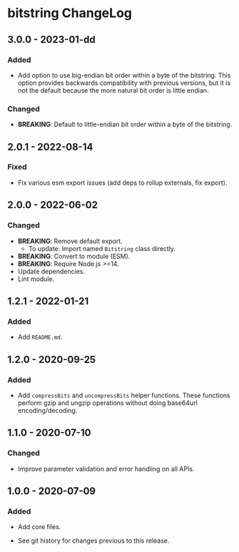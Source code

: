# bitstring ChangeLog

## 3.0.0 - 2023-01-dd

### Added
- Add option to use big-endian bit order within a byte of the bitstring.
  This option provides backwards compatibility with previous versions,
  but it is not the default because the more natural bit order is little
  endian.

### Changed
- **BREAKING**: Default to little-endian bit order within a byte of the
  bitstring.

## 2.0.1 - 2022-08-14
### Fixed
- Fix various esm export issues (add deps to rollup externals, fix export).

## 2.0.0 - 2022-06-02

### Changed
- **BREAKING**: Remove default export.
  - To update: Import named `Bitstring` class directly.
- **BREAKING**: Convert to module (ESM).
- **BREAKING**: Require Node.js >=14.
- Update dependencies.
- Lint module.

## 1.2.1 - 2022-01-21

### Added
- Add `README.md`.

## 1.2.0 - 2020-09-25

### Added
- Add `compressBits` and `uncompressBits` helper functions. These functions
  perform gzip and ungzip operations without doing base64url encoding/decoding.

## 1.1.0 - 2020-07-10

### Changed
- Improve parameter validation and error handling on all APIs.

## 1.0.0 - 2020-07-09

### Added
- Add core files.

- See git history for changes previous to this release.
